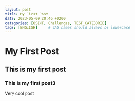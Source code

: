 ```yaml
---
layout: post
title: My First Post
date: 2023-05-09 20:46 +0200
categories: [OSINT, Challenges, TEST_CATEGORIE]
tags: [ENGLISH]     # TAG names should always be lowercase
---
```


# My First Post

## This is my first post

### This is my first post3

Very cool post
